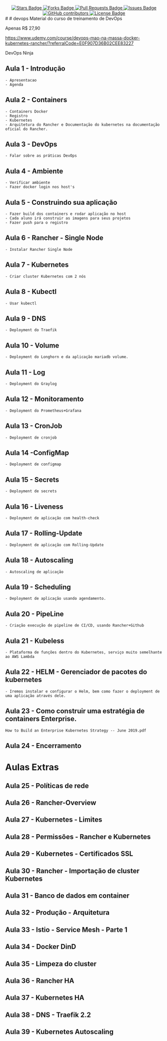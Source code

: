 <center>
<a href="https://github.com/jonathanbaraldi/devops/stargazers">
	<img src="https://img.shields.io/github/stars/jonathanbaraldi/devops" alt="Stars Badge"/>
</a>
<a href="https://github.com/jonathanbaraldi/devops/network/members">
	<img src="https://img.shields.io/github/forks/jonathanbaraldi/devops" alt="Forks Badge"/>
</a>
<a href="https://github.com/jonathanbaraldi/devops/pulls">
	<img src="https://img.shields.io/github/issues-pr/jonathanbaraldi/devops" alt="Pull Requests Badge"/>
</a>
<a href="https://github.com/jonathanbaraldi/devops/issues">
	<img src="https://img.shields.io/github/issues/jonathanbaraldi/devops" alt="Issues Badge"/>
</a>
<a href="https://github.com/jonathanbaraldi/devops/graphs/contributors">
	<img alt="GitHub contributors" src="https://img.shields.io/github/contributors/jonathanbaraldi/devops?color=2b9348">
</a>
<a href="https://github.com/jonathanbaraldi/devops/blob/master/LICENSE">
	<img src="https://img.shields.io/github/license/jonathanbaraldi/devops?color=2b9348" alt="License Badge"/>
</a>

</center>
#
# devops
Material do curso de treinamento de DevOps

Apenas R$ 27,90 

https://www.udemy.com/course/devops-mao-na-massa-docker-kubernetes-rancher/?referralCode=E0F907D36B02CEE83227

DevOps Ninja

## Aula 1 -  Introdução
	- Apresentacao
	- Agenda

## Aula 2 -  Containers

	- Containers Docker
	- Registro
	- Kubernetes
	- Arquitetura do Rancher e Documentação do kubernetes na documentação oficial do Rancher.

## Aula 3 - DevOps
	- Falar sobre as práticas DevOps

## Aula 4 - Ambiente 
	- Verificar ambiente
	- Fazer docker login nos host's

## Aula 5 - Construindo sua aplicação 
	- Fazer build dos containers e rodar aplicação no host
	- Cada aluno irá construir as imagens para seus projetos
	- Fazer push para o registro

## Aula 6 - Rancher - Single Node
	- Instalar Rancher Single Node

## Aula 7 - Kubernetes
	- Criar cluster Kubernetes com 2 nós

## Aula 8 - Kubectl 
	- Usar kubectl

## Aula 9 - DNS
	- Deployment do Traefik

## Aula 10 - Volume
	- Deployment do Longhorn e da aplicação mariadb volume.

## Aula 11 - Log
	- Deployment do Graylog

## Aula 12 - Monitoramento
	- Deployment do Prometheus+Grafana

## Aula 13 - CronJob
	- Deployment de cronjob

## Aula 14 -ConfigMap
	- Deployment de configmap

## Aula 15 - Secrets
	- Deployment de secrets

## Aula 16 - Liveness
	- Deployment de aplicação com health-check

## Aula 17 - Rolling-Update
	- Deployment de aplicação com Rolling-Update

## Aula 18 - Autoscaling
	- Autoscaling de aplicação
	
## Aula 19 - Scheduling
	- Deployment de aplicação usando agendamento.

## Aula 20 - PipeLine
	- Criação execução de pipeline de CI/CD, usando Rancher+Github

## Aula 21 - Kubeless
	- Plataforma de funções dentro do Kubernetes, serviço muito semelhante ao AWS Lambda

## Aula 22 - HELM - Gerenciador de pacotes do kubernetes
	- Iremos instalar e configurar o Helm, bem como fazer o deployment de uma aplicação através dele.

## Aula 23 - Como construir uma estratégia de containers Enterprise.

	How to Build an Enterprise Kubernetes Strategy -- June 2019.pdf
	
## Aula 24 - Encerramento	

# Aulas Extras

## Aula 25 - Políticas de rede

## Aula 26 - Rancher-Overview

## Aula 27 - Kubernetes - Limites

## Aula 28 - Permissões - Rancher e Kubernetes

## Aula 29 - Kubernetes - Certificados SSL

## Aula 30 - Rancher - Importação de cluster Kubernetes

## Aula 31 - Banco de dados em container

## Aula 32 - Produção - Arquitetura

## Aula 33 - Istio - Service Mesh - Parte 1

## Aula 34 - Docker DinD

## Aula 35 - Limpeza do cluster

## Aula 36 - Rancher HA

## Aula 37 - Kubernetes HA

## Aula 38 - DNS - Traefik 2.2

## Aula 39 - Kubernetes Autoscaling


